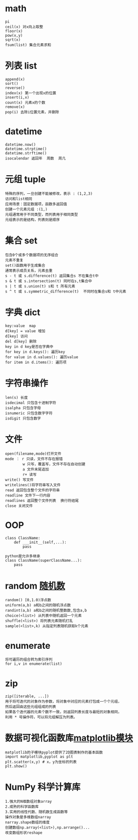 # math
```
pi
ceil(x) 对x向上取整
floor(x)
pow(x,y)
sqrt(x)
fsum(list) 集合元素求和
```
# 列表 list
```
append(x)
sort()
reverse()
index(x) 第一个出现x的位置
insert(i,x)
count(x) 元素x的个数
remove(x)
pop(i) 去除i位置元素，并删除
```
# datetime
```
datetime.now()
datetime.strptime()
datetime.strftime()
isocalendar 返回年  周数  周几
```
# 元组 tuple
```
特殊的序列，一旦创建不能被修改，表示 : (1,2,3)
访问和list相同
应用场景：固定数据项，函数多返回值
创建一个元素元组 :(1,)
元组通常用于不同类型，而列表用于相同类型
元组表示的是结构，列表则是顺序
```

# 集合 set
```
包含0个或多个数据项的无序组合
元素不重复
set()函数用于生成集合
通常表示成员关系，元素去重
s - t 或 s.difference(t) 返回集合s 不在集合t中
s & t 或 s.intersection(t) 同时在s,t集合中
s | t 或 s.union(t) s和 t 所有元素
s ^ t 或 s.symmetric_difference(t)  不同时在集合s和 t中元素
```

# 字典 dict
```
key:value  map
d[key] = value 增加
d[key] 访问
del d[key] 删除
key in d key是否在字典中
for key in d.keys(): 遍历key
for value in d.values(): 遍历value
for item in d.items(): 遍历项
```

# 字符串操作
```
len(s) 长度
isdecimal 只包含十进制字符
isalpha 只包含字母
isnumeric 只包含数字字符
isdigit 只包含数字
```

# 文件
```
open(filename,mode)打开文件
mode ： r 只读，文件不存在报错
        w 只写，覆盖写，文件不存在自动创建
        a 文件末尾追加
        r+ 读写
write() 写文件
writelines()将字符串写入文件
read 返回包含整个文件的字符串
readline 文件下一行内容
readlines 返回整个文件列表  换行符结尾
close 关闭文件
```

# OOP
```
class ClassName:
    def ___init__(self,...):
        pass

python是允许多继承
class ClassName(superClassName...):
    pass
```

# random [随机数](https://docs.python.org/3/library/random.html)
```
random() [0,1.0)浮点数
uniform(a,b) a和b之间的随机浮点数
randint(a,b) a和b之间的随机整数数,包含a,b
choice(<list>) 从列表中随机返回一个元素
shuffle(<list>) 将列表元素随机打乱
sample(<list>,k) 从指定列表随机获取k个元素
```

# enumerate
```
将可遍历的组合转为索引序列
for i,v in enumerate(list)
```

# zip 
```
zip([iterable, ...])
用于将可迭代的对象作为参数，将对象中对应的元素打包成一个个元组，
然后返回由这些元组组成的列表
如果各个迭代器的元素个数不一致，则返回列表长度与最短的对象相同，
利用 * 号操作符，可以将元组解压为列表。
```

# 数据可视化函数库[matplotlib模块](https://matplotlib.org/gallery.html)
```
matplotlib的子模块pyplot提供了2D图表制作的基本函数
import matplotlib,pyplot as plt
plt.scatter(x,y) # x，y为坐标的列表
plt.show()
```

# NumPy 科学计算库
```
1.强大的N维数组对象array
2.成熟的科学函数库
3.实用的线性代数、随机数生成函数等
操作对象是多维数组narray
narray.shape数组的维度
创建数组np.array(<list>),np.arrange()...
改变数组形状reshape
```